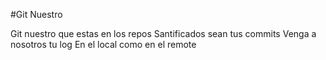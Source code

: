 #Git Nuestro

Git nuestro que estas en los repos
Santificados sean tus commits
Venga a nosotros tu log
En el local como en el remote